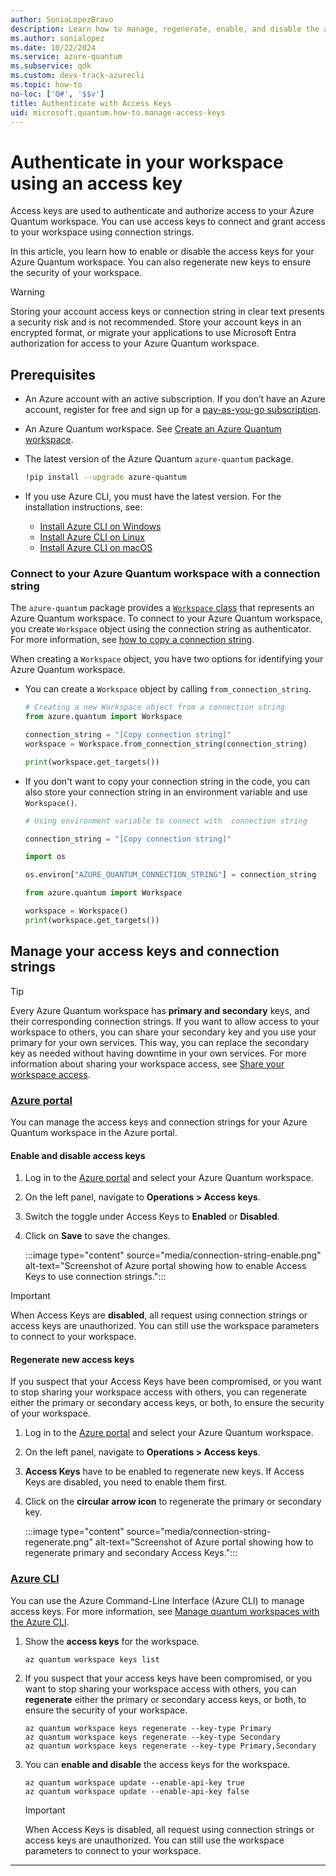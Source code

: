 ```yaml
---
author: SoniaLopezBravo
description: Learn how to manage, regenerate, enable, and disable the access keys and connection strings for your Azure Quantum workspace.
ms.author: sonialopez
ms.date: 10/22/2024
ms.service: azure-quantum
ms.subservice: qdk
ms.custom: devx-track-azurecli
ms.topic: how-to
no-loc: ['Q#', '$$v']
title: Authenticate with Access Keys
uid: microsoft.quantum.how-to.manage-access-keys
---
```


# Authenticate in your workspace using an access key 

Access keys are used to authenticate and authorize access to your Azure Quantum workspace. You can use access keys to connect and grant access to your workspace using connection strings.

In this article, you learn how to enable or disable the access keys for your Azure Quantum workspace. You can also regenerate new keys to ensure the security of your workspace.

> [!WARNING]
> Storing your account access keys or connection string in clear text presents a security risk and is not recommended. Store your account keys in an encrypted format, or migrate your applications to use Microsoft Entra authorization for access to your Azure Quantum workspace.

## Prerequisites

- An Azure account with an active subscription. If you don’t have an Azure account, register for free and sign up for a [pay-as-you-go subscription](https://azure.microsoft.com/pricing/purchase-options/pay-as-you-go).
- An Azure Quantum workspace. See [Create an Azure Quantum workspace](xref:microsoft.quantum.how-to.workspace).
- The latest version of the Azure Quantum `azure-quantum` package.

    ```bash
    !pip install --upgrade azure-quantum
    ```

- If you use Azure CLI, you must have the latest version. For the installation instructions, see:

    - [Install Azure CLI on Windows](/cli/azure/install-azure-cli-windows)
    - [Install Azure CLI on Linux](/cli/azure/install-azure-cli-linux)
    - [Install Azure CLI on macOS](/cli/azure/install-azure-cli-macos)

### Connect to your Azure Quantum workspace with a connection string

The `azure-quantum` package provides a [`Workspace` class](xref:azure.quantum.Workspace) that represents an Azure Quantum workspace. To connect to your Azure Quantum workspace, you create `Workspace` object using the connection string as authenticator. For more information, see [how to copy a connection string](xref:microsoft.quantum.how-to.connect-workspace#copy-the-connection-string).

When creating a `Workspace` object, you have two options for identifying your Azure Quantum workspace.

- You can create a `Workspace` object by calling `from_connection_string`.

    ```python
    # Creating a new Workspace object from a connection string 
    from azure.quantum import Workspace 
    
    connection_string = "[Copy connection string]" 
    workspace = Workspace.from_connection_string(connection_string) 
    
    print(workspace.get_targets()) 
    ```

- If you don't want to copy your connection string in the code, you can also store your connection string in an environment variable and use `Workspace()`.

    ```python
    # Using environment variable to connect with  connection string
    
    connection_string = "[Copy connection string]" 
    
    import os 
    
    os.environ["AZURE_QUANTUM_CONNECTION_STRING"] = connection_string 
    
    from azure.quantum import Workspace 
    
    workspace = Workspace() 
    print(workspace.get_targets()) 
    ```

## Manage your access keys and connection strings

> [!TIP]
> Every Azure Quantum workspace has **primary and secondary** keys, and their corresponding connection strings. If you want to allow access to your workspace to others, you can share your secondary key and you use your primary for your own services. This way, you can replace the secondary key as needed without having downtime in your own services. For more information about sharing your workspace access, see [Share your workspace access](xref:microsoft.quantum.how-to.share-access-workspace).

### [Azure portal](#tab/tabid-portal)

You can manage the access keys and connection strings for your Azure Quantum workspace in the Azure portal.

#### Enable and disable access keys

1. Log in to the [Azure portal](https://portal.azure.com/) and select your Azure Quantum workspace.
1. On the left panel, navigate to **Operations > Access keys**.
1. Switch the toggle under Access Keys to **Enabled** or **Disabled**.
1. Click on **Save** to save the changes.

    :::image type="content" source="media/connection-string-enable.png" alt-text="Screenshot of Azure portal showing how to enable Access Keys to use connection strings.":::

> [!IMPORTANT]
> When Access Keys are **disabled**, all request using connection strings or access keys are unauthorized. You can still use the workspace parameters to connect to your workspace.

#### Regenerate new access keys

If you suspect that your Access Keys have been compromised, or you want to stop sharing your workspace access with others, you can regenerate either the primary or secondary access keys, or both, to ensure the security of your workspace.

1. Log in to the [Azure portal](https://portal.azure.com/) and select your Azure Quantum workspace.
1. On the left panel, navigate to **Operations > Access keys**.
1. **Access Keys** have to be enabled to regenerate new keys. If Access Keys are disabled, you need to enable them first.
1. Click on the **circular arrow icon** to regenerate the primary or secondary key.

    :::image type="content" source="media/connection-string-regenerate.png" alt-text="Screenshot of Azure portal showing how to regenerate primary and secondary Access Keys.":::

### [Azure CLI](#tab/tabid-azurecli)

You can use the Azure Command-Line Interface (Azure CLI) to manage access keys. For more information, see [Manage quantum workspaces with the Azure CLI](xref:microsoft.quantum.workspaces-cli).

1. Show the **access keys** for the workspace.

    ```azurecli
    az quantum workspace keys list 
    ```

1. If you suspect that your access keys have been compromised, or you want to stop sharing your workspace access with others, you can **regenerate** either the primary or secondary access keys, or both, to ensure the security of your workspace.

    ```azurecli
    az quantum workspace keys regenerate --key-type Primary 
    az quantum workspace keys regenerate --key-type Secondary 
    az quantum workspace keys regenerate --key-type Primary,Secondary 
    ```

1. You can **enable and disable** the access keys for the workspace.

    ```azurecli
    az quantum workspace update --enable-api-key true 
    az quantum workspace update --enable-api-key false 
    ```

    > [!IMPORTANT]
    > When Access Keys is disabled, all request using connection strings or access keys are unauthorized. You can still use the workspace parameters to connect to your workspace.
  
***
